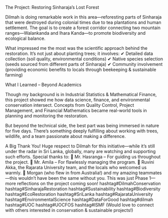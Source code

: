 The Project: Restoring Sinharaja’s Lost Forest

Dilmah is doing remarkable work in this area—reforesting parts of Sinharaja that were destroyed during colonial times due to tea plantations and human settlement. The goal is to create a forest corridor connecting two mountain ranges—Walankanda and Ihara Kanda—to promote biodiversity and ecological balance.

What impressed me the most was the scientific approach behind the restoration. It’s not just about planting trees; it involves:
✔ Detailed data collection (soil quality, environmental conditions)
✔ Native species selection (seeds sourced from different parts of Sinharaja)
✔ Community involvement (providing economic benefits to locals through beekeeping & sustainable farming)

What I Learned – Beyond Academics

Though my background is in Industrial Statistics & Mathematical Finance, this project showed me how data science, finance, and environmental conservation intersect. Concepts from Quality Control, Project Management, and Financial Mathematics became real-world tools in planning and monitoring the restoration.

But beyond the technical side, the best part was being immersed in nature for five days. There’s something deeply fulfilling about working with trees, wildlife, and a team passionate about making a difference.

A Big Thank You!
Huge respect to Dilmah for this initiative—while it’s still under the radar in Sri Lanka, globally, many are watching and supporting such efforts.
Special thanks to:
🌿 Mr. Hasranga – For guiding us throughout the project.
🌿 Mr. Amila – For flawlessly managing the program.
🌿 Ruvini Akka, the Rajarata University team, and the locals who welcomed us warmly.
🌿 Morgan (who flew in from Australia!) and my amazing teammates—this wouldn’t have been the same without you.
This was just Phase 1—more reflections on the project coming soon!
hashtag#DilmahConservation hashtag#SinharajaRestoration hashtag#Sustainability hashtag#Biodiversity hashtag#EcoRestoration hashtag#SriLanka hashtag#RajarataUniversity hashtag#EnvironmentalScience hashtag#DataForGood hashtag#dilmah hashtag#UOC hashtag#UOCFOS hashtag#ISMF
(Would love to connect with others interested in conservation & sustainable projects!)
